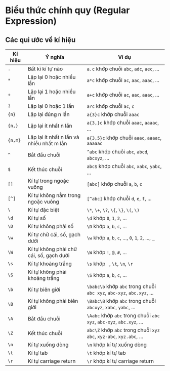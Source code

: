 # Biểu thức chính quy (Regular Expression)

## Các qui ước về kí hiệu

| Kí hiệu | Ý nghĩa | Ví dụ | 
|---------|---------|-------|
| `.` | Bất kì kí tự nào | `a.c` khớp chuỗi `abc`, `adc`, `aec`, ... |
| `*` | Lặp lại 0 hoặc nhiều lần | `a*c` khớp chuỗi `ac`, `aac`, `aaac`, ... |
| `+` | Lặp lại 1 hoặc nhiều lần | `a+c` khớp chuỗi `ac`, `aac`, `aaac`, ... |
| `?` | Lặp lại 0 hoặc 1 lần | `a?c` khớp chuỗi `ac`, `c` |
| `{n}` | Lặp lại đúng n lần | `a{3}c` khớp chuỗi `aaac` |
| `{n,}` | Lặp lại ít nhất n lần | `a{3,}c` khớp chuỗi `aaac`, `aaaac`, ... |
| `{n,m}` | Lặp lại ít nhất n lần và nhiều nhất m lần | `a{3,5}c` khớp chuỗi `aaac`, `aaaac`, `aaaaac` |
| `^` | Bắt đầu chuỗi | `^abc` khớp chuỗi `abc`, `abcd`, `abcxyz`, ... |
| `$` | Kết thúc chuỗi | `abc$` khớp chuỗi `abc`, `xabc`, `yabc`, ... |
| `[]` | Kí tự trong ngoặc vuông | `[abc]` khớp chuỗi `a`, `b`, `c` |
| `[^]` | Kí tự không nằm trong ngoặc vuông | `[^abc]` khớp chuỗi `d`, `e`, `f`, ... |
| `\` | Kí tự đặc biệt | `\*`, `\+`, `\?`, `\{`, `\}`, `\(`, `\)` |
| `\d` | Kí tự số | `\d` khớp `0`, `1`, `2`, ... |
| `\D` | Kí tự không phải số | `\D` khớp `a`, `b`, `c`, ... |
| `\w` | Kí tự chữ cái, số, gạch dưới | `\w` khớp `a`, `b`, `c`, ..., `0`, `1`, `2`, ..., `_` |
| `\W` | Kí tự không phải chữ cái, số, gạch dưới | `\W` khớp `!`, `@`, `#`, ... |
| `\s` | Kí tự khoảng trắng | `\s` khớp ` `, `\t`, `\n`, `\r` |
| `\S` | Kí tự không phải khoảng trắng | `\S` khớp `a`, `b`, `c`, ... |
| `\b` | Kí tự biên giới | `\babc\b` khớp `abc` trong chuỗi `abc xyz`, `abc-xyz`, `abc.xyz`, ... |
| `\B` | Kí tự không phải biên giới | `\Babc\B` khớp `abc` trong chuỗi `abcxyz`, `xabc`, `yabc`, ... |
| `\A` | Bắt đầu chuỗi | `\Aabc` khớp `abc` trong chuỗi `abc xyz`, `abc-xyz`, `abc.xyz`, ... |
| `\Z` | Kết thúc chuỗi | `abc\Z` khớp `abc` trong chuỗi `xyz abc`, `xyz-abc`, `xyz.abc`, ... |
| `\n` | Kí tự xuống dòng | `\n` khớp kí tự xuống dòng |
| `\t` | Kí tự tab | `\t` khớp kí tự tab |
| `\r` | Kí tự carriage return | `\r` khớp kí tự carriage return |
